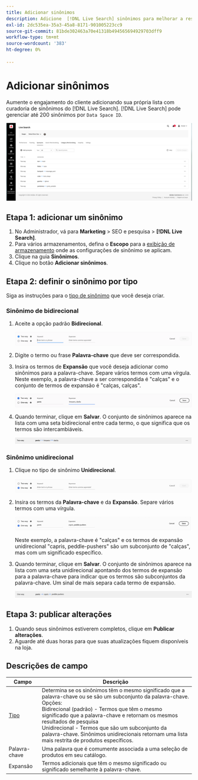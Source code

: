 ```yaml
---
title: Adicionar sinônimos
description: Adicione  [!DNL Live Search] sinônimos para melhorar a resposta às solicitações de pesquisa.
exl-id: 2dc535ea-35a3-45a8-8171-901005223cc9
source-git-commit: 81bde302463a70e41318b494565694929703dff9
workflow-type: tm+mt
source-wordcount: '383'
ht-degree: 0%

---
```


# Adicionar sinônimos

Aumente o engajamento do cliente adicionando sua própria lista com curadoria de sinônimos do [!DNL Live Search]. [!DNL Live Search] pode gerenciar até 200 sinônimos por `Data Space ID`.

![[!DNL Live Search] sinônimos](assets/synonym-workspace.png)

## Etapa 1: adicionar um sinônimo

1. No Administrador, vá para **Marketing** > SEO e pesquisa > **[!DNL Live Search]**.
1. Para vários armazenamentos, defina o **Escopo** para a [exibição de armazenamento](https://experienceleague.adobe.com/docs/commerce-admin/start/setup/websites-stores-views.html?lang=pt-BR#scope-settings) onde as configurações de sinônimo se aplicam.
1. Clique na guia **Sinônimos**.
1. Clique no botão **Adicionar sinônimos**.

## Etapa 2: definir o sinônimo por tipo

Siga as instruções para o [tipo de sinônimo](synonyms-type.md) que você deseja criar.

### Sinônimo de bidirecional

1. Aceite a opção padrão **Bidirecional**.

   ![Adicionar sinônimo bidirecional](assets/synonym-add-two-way.png)

1. Digite o termo ou frase **Palavra-chave** que deve ser correspondida.
1. Insira os termos de **Expansão** que você deseja adicionar como sinônimos para a palavra-chave. Separe vários termos com uma vírgula.
Neste exemplo, a palavra-chave a ser correspondida é &quot;calças&quot; e o conjunto de termos de expansão é &quot;calças, calças&quot;.

   ![Exemplo de sinônimo bidirecional](assets/synonym-add-two-way-example.png)

1. Quando terminar, clique em **Salvar**.
O conjunto de sinônimos aparece na lista com uma seta bidirecional entre cada termo, o que significa que os termos são intercambiáveis.

   ![Sinônimo bidirecional](assets/synonym-two-way.png)

### Sinônimo unidirecional

1. Clique no tipo de sinônimo **Unidirecional**.

   ![Adicionar sinônimo unidirecional](assets/synonym-add-one-way.png)

1. Insira os termos da **Palavra-chave** e da **Expansão**. Separe vários termos com uma vírgula.

   ![Exemplo de sinônimo unidirecional](assets/synonym-add-one-way-example.png)

   Neste exemplo, a palavra-chave é &quot;calças&quot; e os termos de expansão unidirecional &quot;capris, peddle-pushers&quot; são um subconjunto de &quot;calças&quot;, mas com um significado específico.

1. Quando terminar, clique em **Salvar**.
O conjunto de sinônimos aparece na lista com uma seta unidirecional apontando dos termos de expansão para a palavra-chave para indicar que os termos são subconjuntos da palavra-chave. Um sinal de mais separa cada termo de expansão.

   ![Sinônimo unidirecional](assets/synonym-one-way.png)

## Etapa 3: publicar alterações

1. Quando seus sinônimos estiverem completos, clique em **Publicar alterações**.
1. Aguarde até duas horas para que suas atualizações fiquem disponíveis na loja.

## Descrições de campo

| Campo | Descrição |
|--- |--- |
| [Tipo](synonyms.md) | Determina se os sinônimos têm o mesmo significado que a palavra-chave ou se são um subconjunto da palavra-chave. Opções:<br />Bidirecional (padrão) - Termos que têm o mesmo significado que a palavra-chave e retornam os mesmos resultados de pesquisa<br />Unidirecional - Termos que são um subconjunto da palavra-chave. Sinônimos unidirecionais retornam uma lista mais restrita de produtos específicos. |
| Palavra-chave | Uma palavra que é comumente associada a uma seleção de produtos em seu catálogo. |
| Expansão | Termos adicionais que têm o mesmo significado ou significado semelhante à palavra-chave. |
